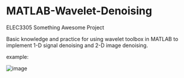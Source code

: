# MATLAB-Wavelet-Denoising
ELEC3305 Something Awesome Project

Basic knowledge and practice for using wavelet toolbox in MATLAB to implement 1-D signal denoising and 2-D image denoising.

example:

![image](https://github.com/henry0408/screenshots/blob/78419bcf74c5ff78e0ad68ae8625514d58eecaa9/elec3305sa.png)
